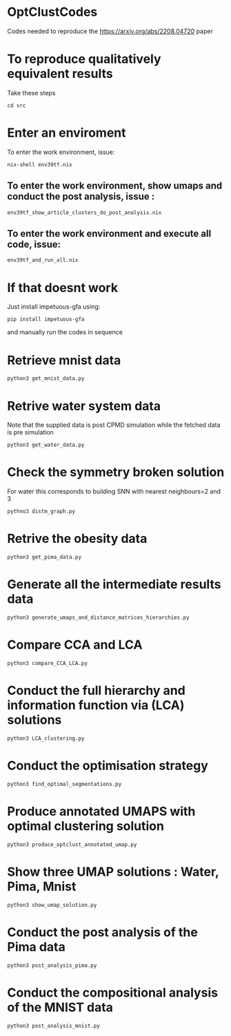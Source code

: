 # OptClustCodes
Codes needed to reproduce the https://arxiv.org/abs/2208.04720 paper

# To reproduce qualitatively equivalent results
Take these steps
```
cd src
```

# Enter an enviroment
To enter the work environment, issue:
```
nix-shell env39tf.nix
```
## To enter the work environment, show umaps and conduct the post analysis, issue :
```
env39tf_show_article_clusters_do_post_analysis.nix
```

## To enter the work environment and execute all code, issue:
```
env39tf_and_run_all.nix
```

# If that doesnt work
Just install impetuous-gfa using:
```
pip install impetuous-gfa
```
and manually run the codes in sequence

# Retrieve mnist data
```
python3 get_mnist_data.py
```

# Retrive water system data
Note that the supplied data is post CPMD simulation while the fetched data is pre simulation
```
python3 get_water_data.py
```

# Check the symmetry broken solution
For water this corresponds to building SNN with nearest neighbours=2 and 3
```
pythno3 distm_graph.py
```

# Retrive the obesity data
```
python3 get_pima_data.py
```

# Generate all the intermediate results data
```
python3 generate_umaps_and_distance_matrices_hierarchies.py
```

# Compare CCA and LCA
```
python3 compare_CCA_LCA.py
```

# Conduct the full hierarchy and information function via (LCA) solutions
```
python3 LCA_clustering.py
```

# Conduct the optimisation strategy
```
python3 find_optimal_segmentations.py
```

# Produce annotated UMAPS with optimal clustering solution
```
python3 produce_optclust_annotated_umap.py
```

# Show three UMAP solutions : Water, Pima, Mnist
```
python3 show_umap_solution.py
```

# Conduct the post analysis of the Pima data
```
python3 post_analysis_pima.py
```

# Conduct the compositional analysis of the MNIST data
```
python3 post_analysis_mnist.py
```
